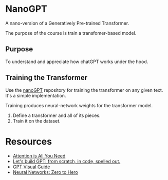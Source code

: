 # NanoGPT

A nano-version of a Generatively Pre-trained Transformer.

The purpose of the course is train a transfomer-based model.

## Purpose

To understand and appreciate how chatGPT works under the hood.


## Training the Transformer

Use the [nanoGPT](https://github.com/karpathy/nanoGPT.git) repository for
training the transformer on any given text. It's a simple implementation.

Training produces neural-network weights for the transformer model.


1. Define a transformer and all of its pieces.
2. Train it on the dataset.

# Resources

* [Attention is All You Need](https://arxiv.org/abs/1706.03762)
* [Let's build GPT: from scratch, in code, spelled out.](https://www.youtube.com/watch?v=kCc8FmEb1nY)
* [GPT Visual Guide](https://twitter.com/akshay_pachaar/status/1647940492712345601)
* [Neural Networks: Zero to Hero](https://karpathy.ai/zero-to-hero.html)
